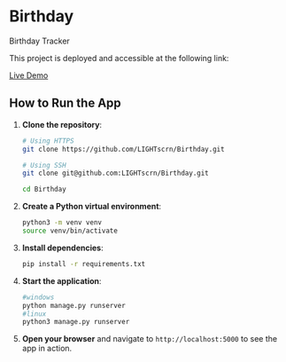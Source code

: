 # Birthday
Birthday Tracker

This project is deployed and accessible at the following link:

[Live Demo](https://birthday-cyn1.onrender.com/)

## How to Run the App

1. **Clone the repository**:
    ```bash
    # Using HTTPS
    git clone https://github.com/LIGHTscrn/Birthday.git

    # Using SSH
    git clone git@github.com:LIGHTscrn/Birthday.git

    cd Birthday
    ```

2. **Create a Python virtual environment**:
    ```bash
    python3 -m venv venv
    source venv/bin/activate
    ```

3. **Install dependencies**:
    ```bash
    pip install -r requirements.txt
    ```

4. **Start the application**:
    ```bash
    #windows
    python manage.py runserver
    #linux
    python3 manage.py runserver
    ```

5. **Open your browser** and navigate to `http://localhost:5000` to see the app in action.

